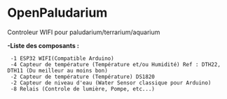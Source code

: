 # OpenPaludarium

Controleur WIFI pour paludarium/terrarium/aquarium

**-Liste des composants :**

```
 -1 ESP32 WIFI(Compatible Arduino)
 -4 Capteur de température (Température et/ou Humidité) Ref : DTH22, DTH11 (Du meilleur au moins bon)
 -2 Capteur de température (Température) DS1820
 -2 Capteur de niveau d'eau (Water Sensor classique pour Arduino) 
 -8 Relais (Controle de lumière, Pompe, etc...)
```


